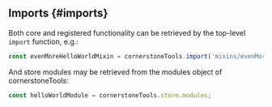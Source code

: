 ## Imports {#imports}

Both core and registered functionality can be retrieved by the top-level `import` function, e.g.:

```js
const evenMoreHelloWorldMixin = cornerstoneTools.import('mixins/evenMoreHelloWorld');
```

And store modules may be retrieved from the modules object of cornerstoneTools:

```js
const helloWorldModule = cornerstoneTools.store.modules;
```
